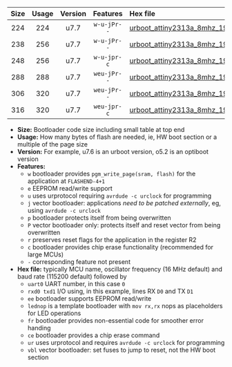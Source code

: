 |Size|Usage|Version|Features|Hex file|
|:-:|:-:|:-:|:-:|:--|
|224|224|u7.7|`w-u-jPr--`|[urboot_attiny2313a_8mhz_19200bps_uart0_rxd0_txd1_lednop_ur_vbl.hex](https://raw.githubusercontent.com/stefanrueger/urboot.hex/main/mcus/attiny2313a/fcpu_8mhz/19200_bps/urboot_attiny2313a_8mhz_19200bps_uart0_rxd0_txd1_lednop_ur_vbl.hex)|
|238|256|u7.7|`w-u-jPr--`|[urboot_attiny2313a_8mhz_19200bps_uart0_rxd0_txd1_lednop_fr_ur_vbl.hex](https://raw.githubusercontent.com/stefanrueger/urboot.hex/main/mcus/attiny2313a/fcpu_8mhz/19200_bps/urboot_attiny2313a_8mhz_19200bps_uart0_rxd0_txd1_lednop_fr_ur_vbl.hex)|
|248|256|u7.7|`w-u-jpr-c`|[urboot_attiny2313a_8mhz_19200bps_uart0_rxd0_txd1_lednop_fr_ce_ur_vbl.hex](https://raw.githubusercontent.com/stefanrueger/urboot.hex/main/mcus/attiny2313a/fcpu_8mhz/19200_bps/urboot_attiny2313a_8mhz_19200bps_uart0_rxd0_txd1_lednop_fr_ce_ur_vbl.hex)|
|288|288|u7.7|`weu-jPr--`|[urboot_attiny2313a_8mhz_19200bps_uart0_rxd0_txd1_ee_lednop_ur_vbl.hex](https://raw.githubusercontent.com/stefanrueger/urboot.hex/main/mcus/attiny2313a/fcpu_8mhz/19200_bps/urboot_attiny2313a_8mhz_19200bps_uart0_rxd0_txd1_ee_lednop_ur_vbl.hex)|
|306|320|u7.7|`weu-jPr--`|[urboot_attiny2313a_8mhz_19200bps_uart0_rxd0_txd1_ee_lednop_fr_ur_vbl.hex](https://raw.githubusercontent.com/stefanrueger/urboot.hex/main/mcus/attiny2313a/fcpu_8mhz/19200_bps/urboot_attiny2313a_8mhz_19200bps_uart0_rxd0_txd1_ee_lednop_fr_ur_vbl.hex)|
|316|320|u7.7|`weu-jpr-c`|[urboot_attiny2313a_8mhz_19200bps_uart0_rxd0_txd1_ee_lednop_fr_ce_ur_vbl.hex](https://raw.githubusercontent.com/stefanrueger/urboot.hex/main/mcus/attiny2313a/fcpu_8mhz/19200_bps/urboot_attiny2313a_8mhz_19200bps_uart0_rxd0_txd1_ee_lednop_fr_ce_ur_vbl.hex)|

- **Size:** Bootloader code size including small table at top end
- **Usage:** How many bytes of flash are needed, ie, HW boot section or a multiple of the page size
- **Version:** For example, u7.6 is an urboot version, o5.2 is an optiboot version
- **Features:**
  + `w` bootloader provides `pgm_write_page(sram, flash)` for the application at `FLASHEND-4+1`
  + `e` EEPROM read/write support
  + `u` uses urprotocol requiring `avrdude -c urclock` for programming
  + `j` vector bootloader: applications *need to be patched externally*, eg, using `avrdude -c urclock`
  + `p` bootloader protects itself from being overwritten
  + `P` vector bootloader only: protects itself and reset vector from being overwritten
  + `r` preserves reset flags for the application in the register R2
  + `c` bootloader provides chip erase functionality (recommended for large MCUs)
  + `-` corresponding feature not present
- **Hex file:** typically MCU name, oscillator frequency (16 MHz default) and baud rate (115200 default) followed by
  + `uart0` UART number, in this case `0`
  + `rxd0 txd1` I/O using, in this example, lines RX `D0` and TX `D1`
  + `ee` bootloader supports EEPROM read/write
  + `lednop` is a template bootloader with `mov rx,rx` nops as placeholders for LED operations
  + `fr` bootloader provides non-essential code for smoother error handing
  + `ce` bootloader provides a chip erase command
  + `ur` uses urprotocol and requires `avrdude -c urclock` for programming
  + `vbl` vector bootloader: set fuses to jump to reset, not the HW boot section
